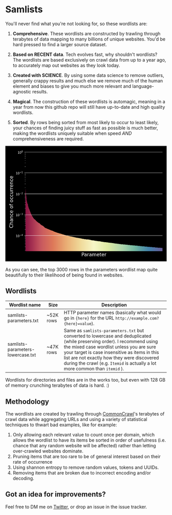 # Samlists

You'll never find what you're not looking for, so these wordlists are:

1. **Comprehensive**. These wordlists are constructed by trawling through terabytes of data mapping to many billions of unique websites. You'd be hard pressed to find a larger source dataset.

2. **Based on RECENT data**. Tech evolves fast, why shouldn't wordlists? The wordlists are based exclusively on crawl data from up to a year ago, to accurately map out websites as they look today.

3. **Created with SCIENCE**. By using some data science to remove outliers, generally crappy results and much else we remove much of the human element and biases to give you much more relevant and language-agnostic results. 

4. **Magical**. The construction of these wordlists is automagic, meaning in a year from now this github repo will still have up-to-date and high quality wordlists.

5. **Sorted**. By rows being sorted from most likely to occur to least likely, your chances of finding juicy stuff as fast as possible is much better, making the wordlists uniquely suitable when speed *AND* comprehensiveness are required.

![The likelihood of the top parameters in the wordlists make a beautiful exponential curve, demonstrating that they follow a distribution cleanly](./plot.png)

As you can see, the top 3000 rows in the parameters wordlist map quite beautifully to their likelihood of being found in websites.


## Wordlists


| Wordlist name  | Size |  Description            |
| ------------- | ------------- |------------- |
| samlists-parameters.txt  | ~52K rows  | HTTP parameter names (basically what would go in `{here}` for the URL `http://example.com?{here}=value`).             |
| samlists-parameters-lowercase.txt  | ~47K rows  | Same as `samlists-parameters.txt` but converted to lowercase and deduplicated (while preserving order). I recommend using the mixed case wordlist unless you are sure your target is case insensitive as items in this list are not exactly how they were discovered during the crawl (e.g. `Itemid` is actually a lot more common than `itemid` ).             |

Wordlists for directories and files are in the works too, but even with 128 GB of memory crunching terabytes of data is hard. :)

## Methodology

The wordlists are created by trawling through [CommonCrawl](https://CommonCrawl.org)'s terabytes of crawl data while aggregating URLs and using a variety of statistical techniques to thwart bad examples, like for example:

1. Only allowing each relevant value to count once per domain, which allows the wordlist to have its items be sorted in order of usefulness (i.e. chance that any random website will be affected) rather than letting over-crawled websites dominate.
2. Pruning items that are too rare to be of general interest based on their rate of occurrence
3. Using shannon entropy to remove random values, tokens and UUIDs.
4. Removing items that are broken due to incorrect encoding and/or decoding.

## Got an idea for improvements?

Feel free to DM me on [Twitter](https://twitter.com/SamuelAnttila), or drop an issue in the issue tracker.
